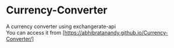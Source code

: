 # Currency-Converter
A currency converter using exchangerate-api <br>
You can access it from [https://abhibratanandy.github.io/Currency-Converter/]
